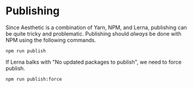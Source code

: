 # Publishing

Since Aesthetic is a combination of Yarn, NPM, and Lerna, publishing can be
quite tricky and problematic. Publishing should *always* be done with NPM
using the following commands.

```
npm run publish
```

If Lerna balks with "No updated packages to publish", we need to force publish.

```
npm run publish:force
```
